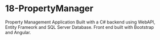 # 18-PropertyManager
Property Management Application
Built with a C# backend using WebAPI, Entity Frameork and SQL Server Database.
Front end built with Bootstrap and Angular.
